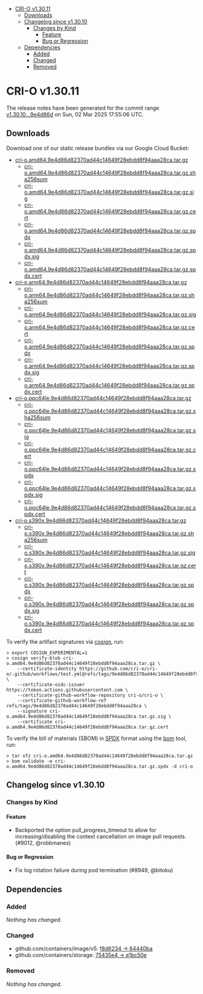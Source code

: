 - [CRI-O v1.30.11](#cri-o-v13011)
  - [Downloads](#downloads)
  - [Changelog since v1.30.10](#changelog-since-v13010)
    - [Changes by Kind](#changes-by-kind)
      - [Feature](#feature)
      - [Bug or Regression](#bug-or-regression)
  - [Dependencies](#dependencies)
    - [Added](#added)
    - [Changed](#changed)
    - [Removed](#removed)

# CRI-O v1.30.11

The release notes have been generated for the commit range
[v1.30.10...9e4d86d](https://github.com/cri-o/cri-o/compare/v1.30.10...v1.30.11) on Sun, 02 Mar 2025 17:55:06 UTC.

## Downloads

Download one of our static release bundles via our Google Cloud Bucket:

- [cri-o.amd64.9e4d86d82370ad44c14649f28ebdd8f94aaa28ca.tar.gz](https://storage.googleapis.com/cri-o/artifacts/cri-o.amd64.9e4d86d82370ad44c14649f28ebdd8f94aaa28ca.tar.gz)
  - [cri-o.amd64.9e4d86d82370ad44c14649f28ebdd8f94aaa28ca.tar.gz.sha256sum](https://storage.googleapis.com/cri-o/artifacts/cri-o.amd64.9e4d86d82370ad44c14649f28ebdd8f94aaa28ca.tar.gz.sha256sum)
  - [cri-o.amd64.9e4d86d82370ad44c14649f28ebdd8f94aaa28ca.tar.gz.sig](https://storage.googleapis.com/cri-o/artifacts/cri-o.amd64.9e4d86d82370ad44c14649f28ebdd8f94aaa28ca.tar.gz.sig)
  - [cri-o.amd64.9e4d86d82370ad44c14649f28ebdd8f94aaa28ca.tar.gz.cert](https://storage.googleapis.com/cri-o/artifacts/cri-o.amd64.9e4d86d82370ad44c14649f28ebdd8f94aaa28ca.tar.gz.cert)
  - [cri-o.amd64.9e4d86d82370ad44c14649f28ebdd8f94aaa28ca.tar.gz.spdx](https://storage.googleapis.com/cri-o/artifacts/cri-o.amd64.9e4d86d82370ad44c14649f28ebdd8f94aaa28ca.tar.gz.spdx)
  - [cri-o.amd64.9e4d86d82370ad44c14649f28ebdd8f94aaa28ca.tar.gz.spdx.sig](https://storage.googleapis.com/cri-o/artifacts/cri-o.amd64.9e4d86d82370ad44c14649f28ebdd8f94aaa28ca.tar.gz.spdx.sig)
  - [cri-o.amd64.9e4d86d82370ad44c14649f28ebdd8f94aaa28ca.tar.gz.spdx.cert](https://storage.googleapis.com/cri-o/artifacts/cri-o.amd64.9e4d86d82370ad44c14649f28ebdd8f94aaa28ca.tar.gz.spdx.cert)
- [cri-o.arm64.9e4d86d82370ad44c14649f28ebdd8f94aaa28ca.tar.gz](https://storage.googleapis.com/cri-o/artifacts/cri-o.arm64.9e4d86d82370ad44c14649f28ebdd8f94aaa28ca.tar.gz)
  - [cri-o.arm64.9e4d86d82370ad44c14649f28ebdd8f94aaa28ca.tar.gz.sha256sum](https://storage.googleapis.com/cri-o/artifacts/cri-o.arm64.9e4d86d82370ad44c14649f28ebdd8f94aaa28ca.tar.gz.sha256sum)
  - [cri-o.arm64.9e4d86d82370ad44c14649f28ebdd8f94aaa28ca.tar.gz.sig](https://storage.googleapis.com/cri-o/artifacts/cri-o.arm64.9e4d86d82370ad44c14649f28ebdd8f94aaa28ca.tar.gz.sig)
  - [cri-o.arm64.9e4d86d82370ad44c14649f28ebdd8f94aaa28ca.tar.gz.cert](https://storage.googleapis.com/cri-o/artifacts/cri-o.arm64.9e4d86d82370ad44c14649f28ebdd8f94aaa28ca.tar.gz.cert)
  - [cri-o.arm64.9e4d86d82370ad44c14649f28ebdd8f94aaa28ca.tar.gz.spdx](https://storage.googleapis.com/cri-o/artifacts/cri-o.arm64.9e4d86d82370ad44c14649f28ebdd8f94aaa28ca.tar.gz.spdx)
  - [cri-o.arm64.9e4d86d82370ad44c14649f28ebdd8f94aaa28ca.tar.gz.spdx.sig](https://storage.googleapis.com/cri-o/artifacts/cri-o.arm64.9e4d86d82370ad44c14649f28ebdd8f94aaa28ca.tar.gz.spdx.sig)
  - [cri-o.arm64.9e4d86d82370ad44c14649f28ebdd8f94aaa28ca.tar.gz.spdx.cert](https://storage.googleapis.com/cri-o/artifacts/cri-o.arm64.9e4d86d82370ad44c14649f28ebdd8f94aaa28ca.tar.gz.spdx.cert)
- [cri-o.ppc64le.9e4d86d82370ad44c14649f28ebdd8f94aaa28ca.tar.gz](https://storage.googleapis.com/cri-o/artifacts/cri-o.ppc64le.9e4d86d82370ad44c14649f28ebdd8f94aaa28ca.tar.gz)
  - [cri-o.ppc64le.9e4d86d82370ad44c14649f28ebdd8f94aaa28ca.tar.gz.sha256sum](https://storage.googleapis.com/cri-o/artifacts/cri-o.ppc64le.9e4d86d82370ad44c14649f28ebdd8f94aaa28ca.tar.gz.sha256sum)
  - [cri-o.ppc64le.9e4d86d82370ad44c14649f28ebdd8f94aaa28ca.tar.gz.sig](https://storage.googleapis.com/cri-o/artifacts/cri-o.ppc64le.9e4d86d82370ad44c14649f28ebdd8f94aaa28ca.tar.gz.sig)
  - [cri-o.ppc64le.9e4d86d82370ad44c14649f28ebdd8f94aaa28ca.tar.gz.cert](https://storage.googleapis.com/cri-o/artifacts/cri-o.ppc64le.9e4d86d82370ad44c14649f28ebdd8f94aaa28ca.tar.gz.cert)
  - [cri-o.ppc64le.9e4d86d82370ad44c14649f28ebdd8f94aaa28ca.tar.gz.spdx](https://storage.googleapis.com/cri-o/artifacts/cri-o.ppc64le.9e4d86d82370ad44c14649f28ebdd8f94aaa28ca.tar.gz.spdx)
  - [cri-o.ppc64le.9e4d86d82370ad44c14649f28ebdd8f94aaa28ca.tar.gz.spdx.sig](https://storage.googleapis.com/cri-o/artifacts/cri-o.ppc64le.9e4d86d82370ad44c14649f28ebdd8f94aaa28ca.tar.gz.spdx.sig)
  - [cri-o.ppc64le.9e4d86d82370ad44c14649f28ebdd8f94aaa28ca.tar.gz.spdx.cert](https://storage.googleapis.com/cri-o/artifacts/cri-o.ppc64le.9e4d86d82370ad44c14649f28ebdd8f94aaa28ca.tar.gz.spdx.cert)
- [cri-o.s390x.9e4d86d82370ad44c14649f28ebdd8f94aaa28ca.tar.gz](https://storage.googleapis.com/cri-o/artifacts/cri-o.s390x.9e4d86d82370ad44c14649f28ebdd8f94aaa28ca.tar.gz)
  - [cri-o.s390x.9e4d86d82370ad44c14649f28ebdd8f94aaa28ca.tar.gz.sha256sum](https://storage.googleapis.com/cri-o/artifacts/cri-o.s390x.9e4d86d82370ad44c14649f28ebdd8f94aaa28ca.tar.gz.sha256sum)
  - [cri-o.s390x.9e4d86d82370ad44c14649f28ebdd8f94aaa28ca.tar.gz.sig](https://storage.googleapis.com/cri-o/artifacts/cri-o.s390x.9e4d86d82370ad44c14649f28ebdd8f94aaa28ca.tar.gz.sig)
  - [cri-o.s390x.9e4d86d82370ad44c14649f28ebdd8f94aaa28ca.tar.gz.cert](https://storage.googleapis.com/cri-o/artifacts/cri-o.s390x.9e4d86d82370ad44c14649f28ebdd8f94aaa28ca.tar.gz.cert)
  - [cri-o.s390x.9e4d86d82370ad44c14649f28ebdd8f94aaa28ca.tar.gz.spdx](https://storage.googleapis.com/cri-o/artifacts/cri-o.s390x.9e4d86d82370ad44c14649f28ebdd8f94aaa28ca.tar.gz.spdx)
  - [cri-o.s390x.9e4d86d82370ad44c14649f28ebdd8f94aaa28ca.tar.gz.spdx.sig](https://storage.googleapis.com/cri-o/artifacts/cri-o.s390x.9e4d86d82370ad44c14649f28ebdd8f94aaa28ca.tar.gz.spdx.sig)
  - [cri-o.s390x.9e4d86d82370ad44c14649f28ebdd8f94aaa28ca.tar.gz.spdx.cert](https://storage.googleapis.com/cri-o/artifacts/cri-o.s390x.9e4d86d82370ad44c14649f28ebdd8f94aaa28ca.tar.gz.spdx.cert)

To verify the artifact signatures via [cosign](https://github.com/sigstore/cosign), run:

```console
> export COSIGN_EXPERIMENTAL=1
> cosign verify-blob cri-o.amd64.9e4d86d82370ad44c14649f28ebdd8f94aaa28ca.tar.gz \
    --certificate-identity https://github.com/cri-o/cri-o/.github/workflows/test.yml@refs/tags/9e4d86d82370ad44c14649f28ebdd8f94aaa28ca \
    --certificate-oidc-issuer https://token.actions.githubusercontent.com \
    --certificate-github-workflow-repository cri-o/cri-o \
    --certificate-github-workflow-ref refs/tags/9e4d86d82370ad44c14649f28ebdd8f94aaa28ca \
    --signature cri-o.amd64.9e4d86d82370ad44c14649f28ebdd8f94aaa28ca.tar.gz.sig \
    --certificate cri-o.amd64.9e4d86d82370ad44c14649f28ebdd8f94aaa28ca.tar.gz.cert
```

To verify the bill of materials (SBOM) in [SPDX](https://spdx.org) format using the [bom](https://sigs.k8s.io/bom) tool, run:

```console
> tar xfz cri-o.amd64.9e4d86d82370ad44c14649f28ebdd8f94aaa28ca.tar.gz
> bom validate -e cri-o.amd64.9e4d86d82370ad44c14649f28ebdd8f94aaa28ca.tar.gz.spdx -d cri-o
```

## Changelog since v1.30.10

### Changes by Kind

#### Feature
 - Backported the option pull_progress_timeout to allow for increasing/disabling the context cancellation on image pull requests. (#9012, @robbmanes)

#### Bug or Regression
 - Fix log rotation failure during pod termination (#8949, @bitoku)

## Dependencies

### Added
_Nothing has changed._

### Changed
- github.com/containers/image/v5: [f8d6234 → 64440ba](https://github.com/containers/image/compare/f8d6234...64440ba)
- github.com/containers/storage: [75435e4 → e1bc50e](https://github.com/containers/storage/compare/75435e4...e1bc50e)

### Removed
_Nothing has changed._

